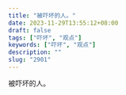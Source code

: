 ```yaml
---
title: "被吓坏的人。"
date: 2023-11-29T13:55:12+08:00
draft: false
tags: ["吓坏", "观点"]
keywords: ["吓坏", "观点"]
description: ""
slug: "2901"
---
```


被吓坏的人。
